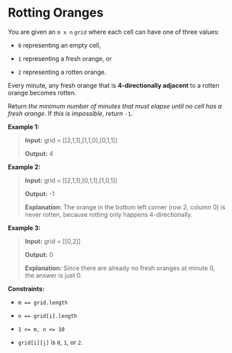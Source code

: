 # Rotting Oranges

You are given an <code>m x n</code> <code>grid</code> where each cell can have one of three values:

- <code>0</code> representing an empty cell,

- <code>1</code> representing a fresh orange, or

- <code>2</code> representing a rotten orange.

Every minute, any fresh orange that is **4-directionally adjacent** to a rotten orange becomes rotten.

Return *the minimum number of minutes that must elapse until no cell has a fresh orange*. If *this is impossible, return* <code>-1</code>.


**Example 1:**
>
> **Input:** grid = [[2,1,1],[1,1,0],[0,1,1]]
>
> **Output:** 4

**Example 2:**
>
> **Input:** grid = [[2,1,1],[0,1,1],[1,0,1]]
>
> **Output:** -1
>
> **Explanation:** The orange in the bottom left corner (row 2, column 0) is never rotten, because rotting only happens 4-directionally.

**Example 3:**
>
> **Input:** grid = [[0,2]]
>
> **Output:** 0
>
> **Explanation:** Since there are already no fresh oranges at minute 0, the answer is just 0.


**Constraints:**

- <code>m == grid.length</code>

- <code>n == grid[i].length</code>

- <code>1 &lt;= m, n &lt;= 10</code>

- <code>grid[i][j]</code> is <code>0</code>, <code>1</code>, or <code>2</code>.

